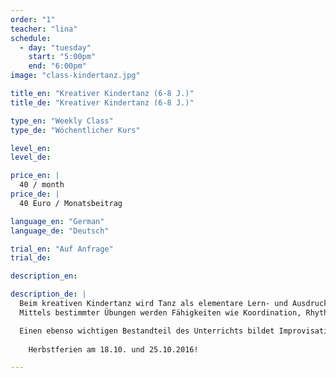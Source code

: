```yaml
---
order: "1"
teacher: "lina"
schedule:
  - day: "tuesday"
    start: "5:00pm"
    end: "6:00pm"
image: "class-kindertanz.jpg"

title_en: "Kreativer Kindertanz (6-8 J.)"
title_de: "Kreativer Kindertanz (6-8 J.)"

type_en: "Weekly Class"
type_de: "Wöchentlicher Kurs"

level_en:
level_de:

price_en: |
  40 / month
price_de: |
  40 Euro / Monatsbeitrag  

language_en: "German"
language_de: "Deutsch"

trial_en: "Auf Anfrage"
trial_de:

description_en:

description_de: |
  Beim kreativen Kindertanz wird Tanz als elementare Lern- und Ausdrucksform vermittelt. Dabei steht die Freude am Sich-Bewegen im Vordergrund.
  Mittels bestimmter Übungen werden Fähigkeiten wie Koordination, Rhythmusgefühl, Konzentrationsfähigkeit und Ausdauer entwickelt beziehungsweise gestärkt.

  Einen ebenso wichtigen Bestandteil des Unterrichts bildet Improvisation, mittels derer die Kinder ihrer Fantasie freien Lauf lassen können. So verwandeln wir uns zum Beispiel in kleine Regentropfen oder Flugzeuge, spielen Katz und Maus oder machen als Schmetterlinge eine Reise in ferne Länder.
  
    Herbstferien am 18.10. und 25.10.2016!

---
```

